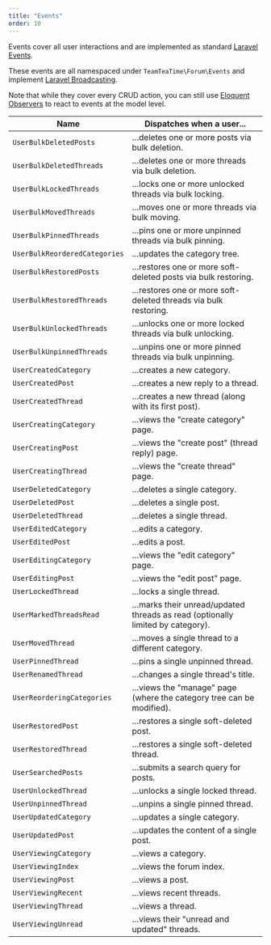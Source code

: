 ```yaml
---
title: "Events"
order: 10
---
```


Events cover all user interactions and are implemented as standard [Laravel Events](https://laravel.com/docs/11.x/events).

These events are all namespaced under `TeamTeaTime\Forum\Events` and implement [Laravel Broadcasting](https://laravel.com/docs/11.x/broadcasting).

Note that while they cover every CRUD action, you can still use [Eloquent Observers](https://laravel.com/docs/11.x/eloquent#observers) to react to events at the model level.
  
| Name                          | Dispatches when a user...                                                     |
|-------------------------------|-------------------------------------------------------------------------------|
| `UserBulkDeletedPosts`        | …deletes one or more posts via bulk deletion.                                 |
| `UserBulkDeletedThreads`      | …deletes one or more threads via bulk deletion.                               |
| `UserBulkLockedThreads`       | …locks one or more unlocked threads via bulk locking.                         |
| `UserBulkMovedThreads`        | …moves one or more threads via bulk moving.                                   |
| `UserBulkPinnedThreads`       | …pins one or more unpinned threads via bulk pinning.                          |
| `UserBulkReorderedCategories` | …updates the category tree.                                                   |
| `UserBulkRestoredPosts`       | …restores one or more soft-deleted posts via bulk restoring.                  |
| `UserBulkRestoredThreads`     | …restores one or more soft-deleted threads via bulk restoring.                |
| `UserBulkUnlockedThreads`     | …unlocks one or more locked threads via bulk unlocking.                       |
| `UserBulkUnpinnedThreads`     | …unpins one or more pinned threads via bulk unpinning.                        |
| `UserCreatedCategory`         | …creates a new category.                                                      |
| `UserCreatedPost`             | …creates a new reply to a thread.                                             |
| `UserCreatedThread`           | …creates a new thread (along with its first post).                            |
| `UserCreatingCategory`        | …views the "create category" page.                                            |
| `UserCreatingPost`            | …views the "create post" (thread reply) page.                                 |
| `UserCreatingThread`          | …views the "create thread" page.                                              |
| `UserDeletedCategory`         | …deletes a single category.                                                   |
| `UserDeletedPost`             | …deletes a single post.                                                       |
| `UserDeletedThread`           | …deletes a single thread.                                                     |
| `UserEditedCategory`          | …edits a category.                                                            |
| `UserEditedPost`              | …edits a post.                                                                |
| `UserEditingCategory`         | …views the "edit category" page.                                              |
| `UserEditingPost`             | …views the "edit post" page.                                                  |
| `UserLockedThread`            | …locks a single thread.                                                       |
| `UserMarkedThreadsRead`       | …marks their unread/updated threads as read (optionally limited by category). |
| `UserMovedThread`             | …moves a single thread to a different category.                               |
| `UserPinnedThread`            | …pins a single unpinned thread.                                               |
| `UserRenamedThread`           | …changes a single thread's title.                                             |
| `UserReorderingCategories`    | …views the "manage" page (where the category tree can be modified).           |
| `UserRestoredPost`            | …restores a single soft-deleted post.                                         |
| `UserRestoredThread`          | …restores a single soft-deleted thread.                                       |
| `UserSearchedPosts`           | …submits a search query for posts.                                            |
| `UserUnlockedThread`          | …unlocks a single locked thread.                                              |
| `UserUnpinnedThread`          | …unpins a single pinned thread.                                               |
| `UserUpdatedCategory`         | …updates a single category.                                                   |
| `UserUpdatedPost`             | …updates the content of a single post.                                        |
| `UserViewingCategory`         | …views a category.                                                            |
| `UserViewingIndex`            | …views the forum index.                                                       |
| `UserViewingPost`             | …views a post.                                                                |
| `UserViewingRecent`           | …views recent threads.                                                        |
| `UserViewingThread`           | …views a thread.                                                              |
| `UserViewingUnread`           | …views their "unread and updated" threads.                                    |
